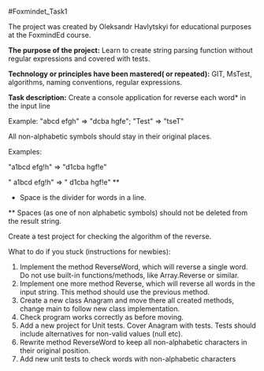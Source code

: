 #Foxmindet_Task1

The project was created by Oleksandr Havlytskyi for educational purposes at the FoxmindEd course.

**The purpose of the project:** Learn to create string parsing function without regular expressions and covered with tests.

**Technology or principles have been mastered( or repeated):** GIT, MsTest, algorithms, naming conventions, regular expressions.

**Task description:**
Create a console application for reverse each word* in the input line

Example: "abcd efgh" => "dcba hgfe"; "Test" => "tseT"



All non-alphabetic symbols should stay in their original places.

Examples: 

"a1bcd efg!h" => "d1cba hgf!e"

"  a1bcd    efg!h" => "  d1cba    hgf!e" **



* Space is the divider for words in a line.

** Spaces (as one of non alphabetic symbols) should not be deleted from the result string.



Create a test project for checking the algorithm of the reverse.


What to do if you stuck (instructions for newbies):

1. Implement the method ReverseWord, which will reverse a single word. Do not use built-in functions/methods, like Array.Reverse or similar.
2. Implement one more method Reverse, which will reverse all words in the input string. This method should use the previous method.
3. Create a new class Anagram and move there all created methods, change main to follow new class implementation.
4. Check program works correctly as before moving.
5. Add a new project for Unit tests. Cover Anagram with tests. Tests should include alternatives for non-valid values (null etc).
6. Rewrite method ReverseWord to keep all non-alphabetic characters in their original position.
7. Add new unit tests to check words with non-alphabetic characters
